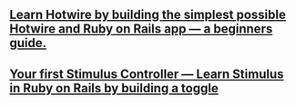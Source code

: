 
## [Learn Hotwire by building the simplest possible Hotwire and Ruby on Rails app — a beginners guide.](https://railsnotes.xyz/blog/the-simplest-ruby-on-rails-and-hotwire-app-possible-beginners-guide)


## [Your first Stimulus Controller — Learn Stimulus in Ruby on Rails by building a toggle](https://railsnotes.xyz/blog/your-first-stimulus-controller-learn-stimulus-ruby-on-rails-by-building-a-toggle-beginners-guide)
```


```